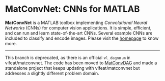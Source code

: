 # MatConvNet: CNNs for MATLAB

**MatConvNet** is a MATLAB toolbox implementing *Convolutional Neural
Networks* (CNNs) for computer vision applications. It is simple,
efficient, and can run and learn state-of-the-art CNNs. Several
example CNNs are included to classify and encode images. Please visit
the [homepage](http://www.vlfeat.org/matconvnet) to know more.

---------------------

This branch is deprecated, as there is an official `vl_dagnn.m` in vlfeat/matconvnet. The code has been moved to [MatConvDAG](https://github.com/pengsun/MatConvDAG) and made a standalone project that keeps updating with vlfeat/matconvnet but addresses a slightly different problem domain.

